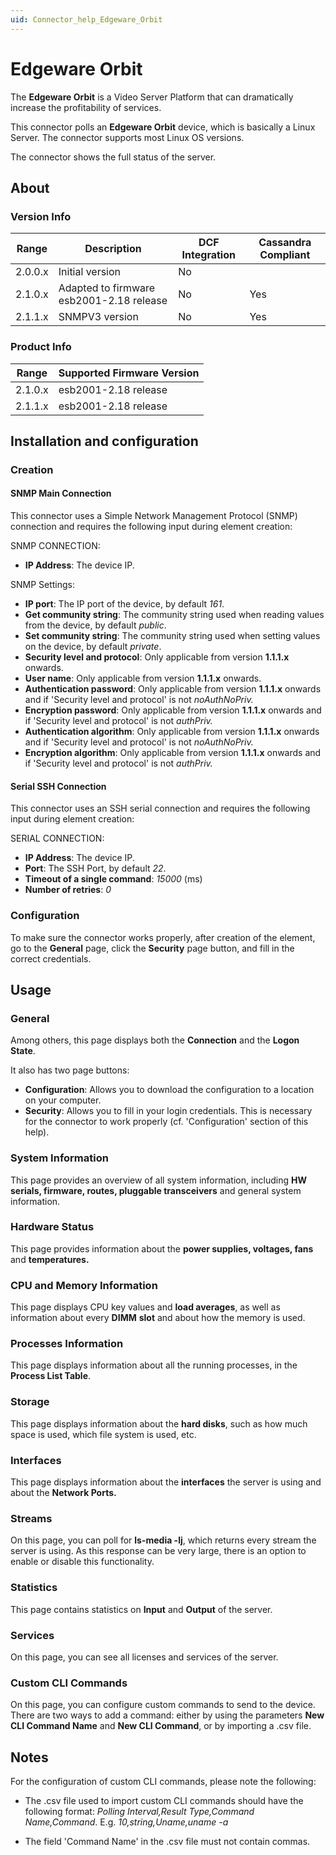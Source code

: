 ```yaml
---
uid: Connector_help_Edgeware_Orbit
---
```


# Edgeware Orbit

The **Edgeware Orbit** is a Video Server Platform that can dramatically increase the profitability of services.

This connector polls an **Edgeware Orbit** device, which is basically a Linux Server. The connector supports most Linux OS versions.

The connector shows the full status of the server.

## About

### Version Info

| Range     | Description                              | DCF Integration     | Cassandra Compliant     |
|------------------|------------------------------------------|---------------------|-------------------------|
| 2.0.0.x          | Initial version                          | No                  |                         |
| 2.1.0.x          | Adapted to firmware esb2001-2.18 release | No                  | Yes                     |
| 2.1.1.x          | SNMPV3 version                           | No                  | Yes                     |

### Product Info

| Range | Supported Firmware Version |
|------------------|-----------------------------|
| 2.1.0.x          | esb2001-2.18 release        |
| 2.1.1.x          | esb2001-2.18 release        |

## Installation and configuration

### Creation

#### SNMP Main Connection

This connector uses a Simple Network Management Protocol (SNMP) connection and requires the following input during element creation:

SNMP CONNECTION:

- **IP Address**: The device IP.

SNMP Settings:

- **IP port**: The IP port of the device, by default *161*.
- **Get community string**: The community string used when reading values from the device, by default *public*.
- **Set community string**: The community string used when setting values on the device, by default *private*.
- **Security level and protocol**: Only applicable from version **1.1.1.x** onwards.
- **User name**: Only applicable from version **1.1.1.x** onwards.
- **Authentication password**: Only applicable from version **1.1.1.x** onwards and if 'Security level and protocol' is not *noAuthNoPriv.*
- **Encryption password**: Only applicable from version **1.1.1.x** onwards and if 'Security level and protocol' is not *authPriv.*
- **Authentication algorithm**: Only applicable from version **1.1.1.x** onwards and if 'Security level and protocol' is not *noAuthNoPriv.*
- **Encryption algorithm**: Only applicable from version **1.1.1.x** onwards and if 'Security level and protocol' is not *authPriv.*

#### Serial SSH Connection

This connector uses an SSH serial connection and requires the following input during element creation:

SERIAL CONNECTION:

- **IP Address**: The device IP.
- **Port**: The SSH Port, by default *22*.
- **Timeout of a single command**: *15000* (ms)
- **Number of retries**: *0*

### Configuration

To make sure the connector works properly, after creation of the element, go to the **General** page, click the **Security** page button, and fill in the correct credentials.

## Usage

### General

Among others, this page displays both the **Connection** and the **Logon State**.

It also has two page buttons:

- **Configuration**: Allows you to download the configuration to a location on your computer.
- **Security**: Allows you to fill in your login credentials. This is necessary for the connector to work properly (cf. 'Configuration' section of this help).

### System Information

This page provides an overview of all system information, including **HW serials, firmware, routes, pluggable transceivers** and general system information.

### Hardware Status

This page provides information about the **power supplies, voltages, fans** and **temperatures.**

### CPU and Memory Information

This page displays CPU key values and **load averages**, as well as information about every **DIMM** **slot** and about how the memory is used.

### Processes Information

This page displays information about all the running processes, in the **Process List Table**.

### Storage

This page displays information about the **hard disks**, such as how much space is used, which file system is used, etc.

### Interfaces

This page displays information about the **interfaces** the server is using and about the **Network Ports.**

### Streams

On this page, you can poll for **ls-media -lj**, which returns every stream the server is using. As this response can be very large, there is an option to enable or disable this functionality.

### Statistics

This page contains statistics on **Input** and **Output** of the server.

### Services

On this page, you can see all licenses and services of the server.

### Custom CLI Commands

On this page, you can configure custom commands to send to the device. There are two ways to add a command: either by using the parameters **New CLI Command Name** and **New CLI Command**, or by importing a .csv file.

## Notes

For the configuration of custom CLI commands, please note the following:

- The .csv file used to import custom CLI commands should have the following format: *Polling Interval,Result Type,Command Name,Command*.
  E.g. *10,string,Uname,uname -a*

- The field 'Command Name' in the .csv file must not contain commas.
